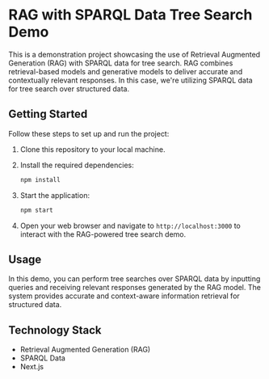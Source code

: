 # RAG with SPARQL Data Tree Search Demo

This is a demonstration project showcasing the use of Retrieval Augmented Generation (RAG) with SPARQL data for tree search. RAG combines retrieval-based models and generative models to deliver accurate and contextually relevant responses. In this case, we're utilizing SPARQL data for tree search over structured data.

## Getting Started

Follow these steps to set up and run the project:

1. Clone this repository to your local machine.

2. Install the required dependencies:

   ```bash
   npm install
   ```

3. Start the application:

   ```bash
   npm start
   ```

4. Open your web browser and navigate to `http://localhost:3000` to interact with the RAG-powered tree search demo.

## Usage

In this demo, you can perform tree searches over SPARQL data by inputting queries and receiving relevant responses generated by the RAG model. The system provides accurate and context-aware information retrieval for structured data.

## Technology Stack

- Retrieval Augmented Generation (RAG)
- SPARQL Data
- Next.js
